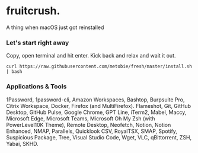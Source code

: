 # fruitcrush.
A thing when macOS just got reinstalled
### Let's start right away
Copy, open terminal and hit enter. Kick back and relax and wait it out.<br>
```shell
curl https://raw.githubusercontent.com/metobie/fresh/master/install.sh | bash
```
### Applications & Tools
1Password, 1password-cli, Amazon Workspaces, Bashtop, Burpsuite Pro, Citrix Workspace, Docker, Firefox (and MultiFirefox). Flameshot, Git, GitHub Desktop, GitHub Pulse, Google Chrome, GPT Line, iTerm2, Mabel, Maccy, Microsoft Edge, Microsoft Teams, Microsoft Oh My Zsh (with PowerLevel10K Theme), Remote Desktop, Neofetch, Notion, Notion Enhanced, NMAP, Parallels, Quicklook CSV, RoyalTSX, SMAP, Spotify, Suspicious Package, Tree, Visual Studio Code, Wget, VLC, qBittorrent, ZSH, Yabai, SKHD.

